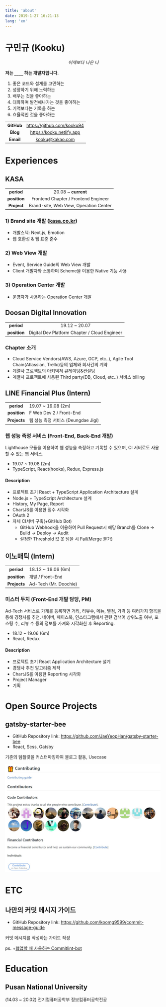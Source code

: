 ```yaml
---
title: 'about'
date: 2019-1-27 16:21:13
lang: 'en'
---
```


# 구민규 (Kooku)

<div align="center">

_어제보다 나은 나_

</div>


**저는 `____` 하는 개발자입니다.**

1. 좋은 코드와 설계를 고민하는
2. 성장하기 위해 노력하는
3. 배우는 것을 좋아하는
4. 대화하며 발전해나가는 것을 좋아하는
5. 기억보다는 기록을 하는
6. 효율적인 것을 좋아하는

|            |                              |
| :--------: | :--------------------------: |
| **GitHub** | https://github.com/kooku94 |
|  **Blog**  |  https://kooku.netlify.app   |
| **Email**  |       kooku@kakao.com        |

# Experiences

## KASA

|              |                                      |
| :----------: | :----------------------------------: |
|  **period**  |         20.08 ~ **current**          |
| **position** | Frontend Chapter / Frontend Engineer |
| **Project**  | Brand-site, Web View, Operation Center|

### 1) Brand site 개발 ([kasa.co.kr](https://kasa.co.kr))

- 개발스택: Next.js, Emotion
- 웹 호환성 & 웹 표준 준수

### 2) Web View 개발
- Event, Service Guide의 Web View 개발
- Client 개발자와 소통하며 Scheme을 이용한 Native 기능 사용

### 3) Operation Center 개발
- 운영자가 사용하는 Operation Center 개발

## Doosan Digital Innovation

|              |                                               |
| :----------: | :-------------------------------------------: |
|  **period**  |                 19.12 ~ 20.07                 |
| **position** | Digital Dev Platform Chapter / Cloud Engineer |

### Chapter 소개

- Cloud Service Vendors(AWS, Azure, GCP, etc..), Agile Tool Chain(Atlassian, Trello)등의 업체와 회사간의 계약
- 계열사 프로젝트의 아키텍쳐 큐레이팅&컨설팅
- 계열사 프로젝트에 사용된 Third party(DB, Cloud, etc..) 서비스 billing

## LINE Financial Plus (Intern)

|              |                                     |
| :----------: | ----------------------------------- |
|  **period**  | 19.07 ~ 19.08 (2m)                  |
| **position** | F Web Dev 2 / Front-End             |
| **Projects** | 웹 성능 측정 서비스 (Deungdae Jigi) |

### 웹 성능 측정 서비스 (Front-End, Back-End 개발)

Lighthouse 모듈을 이용하여 웹 성능을 측정하고 기록할 수 있으며, CI 서버로도 사용할 수 있는 웹 서비스.

- 19.07 ~ 19.08 (2m)
- TypeScript, React(hooks), Redux, Express.js

#### Description

- 프로젝트 초기 React + TypeScript Application Architecture 설계
- Node.js + TypeScript Architecture 설계
- History, My Page, Report
- ChartJS를 이용한 점수 시각화
- OAuth 2
- 자체 CI서버 구축(+GitHub Bot)
  - GitHub Webhook을 이용하여 Pull Request시 해당 Branch를 Clone -> Build -> Deploy -> Audit
  - 설정한 Threshold 값 못 넘을 시 Fail(Merge 불가)

## 이노매틱 (Intern)

|              |                       |
| :----------: | --------------------- |
|  **period**  | 18.12 ~ 19.06 (6m)    |
| **position** | 개발 / Front-End      |
| **Projects** | Ad-Tech (Mr. Doochie) |

### 미스터 두치 (Front-End 개발 담당, PM)

Ad-Tech 서비스로 가게를 등록하면 거리, 리뷰수, 메뉴, 별점, 가격 등 여러가지 항목을 통해 경쟁사를 추천. 네이버, 페이스북, 인스타그램에서 관련 검색어 상위노출 여부, 포스팅 수, 리뷰 수 등의 정보를 가져와 시각화한 후 Reporting.

- 18.12 ~ 19.06 (6m)
- React, Redux

#### Description

- 프로젝트 초기 React Application Architecture 설계
- 경쟁사 추천 알고리즘 제작
- ChartJS를 이용한 Reporting 시각화
- Project Manager
- 기획

# Open Source Projects

## gatsby-starter-bee

- GitHub Repository link: https://github.com/JaeYeopHan/gatsby-starter-bee
- React, Scss, Gatsby

기존의 템플릿을 커스터마징하여 블로그 활동, Usecase

<img src="./images/contributor.jpg" width="500px"/>

# ETC

## 나만의 커밋 메시지 가이드

- GitHub Repository link: https://github.com/koomg9599/commit-message-guide

커밋 메시지를 작성하는 가이드 작성

ps. +[협업할 때 사용하는 Commitlint-bot](https://kooku.netlify.com/etc/%ED%98%91%EC%97%85%ED%95%A0%20%EB%95%8C-%EC%82%AC%EC%9A%A9%ED%95%98%EB%8A%94-commitlint-bot/)

# Education

## Pusan National University

(14.03 ~ 20.02) 전기컴퓨터공학부 정보컴퓨터공학전공
